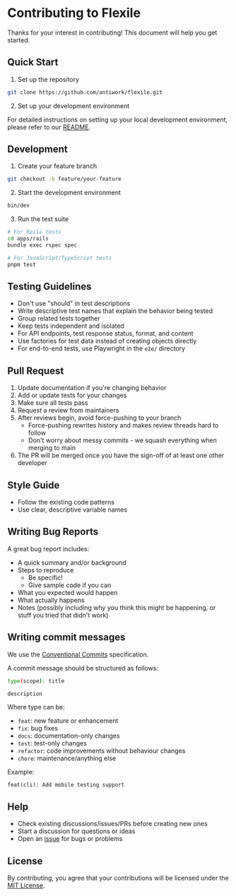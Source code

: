 # Contributing to Flexile

Thanks for your interest in contributing! This document will help you get started.

## Quick Start

1. Set up the repository

```bash
git clone https://github.com/antiwork/flexile.git
```

2. Set up your development environment

For detailed instructions on setting up your local development environment, please refer to our [README](README.md).

## Development

1. Create your feature branch

```bash
git checkout -b feature/your-feature
```

2. Start the development environment

```bash
bin/dev
```

3. Run the test suite

```bash
# For Rails tests
cd apps/rails
bundle exec rspec spec

# For JavaScript/TypeScript tests
pnpm test
```

## Testing Guidelines

- Don't use "should" in test descriptions
- Write descriptive test names that explain the behavior being tested
- Group related tests together
- Keep tests independent and isolated
- For API endpoints, test response status, format, and content
- Use factories for test data instead of creating objects directly
- For end-to-end tests, use Playwright in the `e2e/` directory

## Pull Request

1. Update documentation if you're changing behavior
2. Add or update tests for your changes
3. Make sure all tests pass
4. Request a review from maintainers
5. After reviews begin, avoid force-pushing to your branch
   - Force-pushing rewrites history and makes review threads hard to follow
   - Don't worry about messy commits - we squash everything when merging to main
6. The PR will be merged once you have the sign-off of at least one other developer

## Style Guide

- Follow the existing code patterns
- Use clear, descriptive variable names

## Writing Bug Reports

A great bug report includes:

- A quick summary and/or background
- Steps to reproduce
  - Be specific!
  - Give sample code if you can
- What you expected would happen
- What actually happens
- Notes (possibly including why you think this might be happening, or stuff you tried that didn't work)

## Writing commit messages

We use the [Conventional Commits](https://www.conventionalcommits.org/en/v1.0.0/) specification.

A commit message should be structured as follows:

```bash
type(scope): title

description
```

Where type can be:

- `feat`: new feature or enhancement
- `fix`: bug fixes
- `docs`: documentation-only changes
- `test`: test-only changes
- `refactor`: code improvements without behaviour changes
- `chore`: maintenance/anything else

Example:

```
feat(cli): Add mobile testing support
```

## Help

- Check existing discussions/issues/PRs before creating new ones
- Start a discussion for questions or ideas
- Open an [issue](https://github.com/antiwork/flexile/issues) for bugs or problems

## License

By contributing, you agree that your contributions will be licensed under the [MIT License](LICENSE.md).
